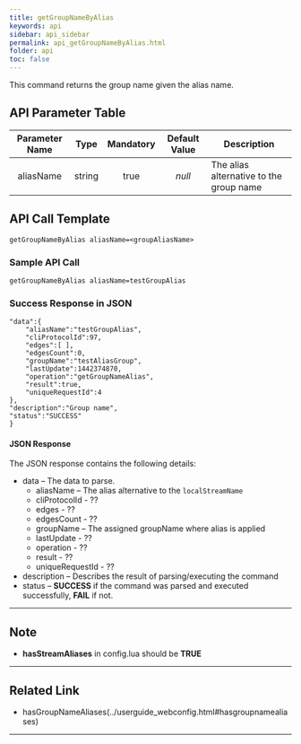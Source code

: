 ```yaml
---
title: getGroupNameByAlias
keywords: api
sidebar: api_sidebar
permalink: api_getGroupNameByAlias.html
folder: api
toc: false
---
```




This command returns the group name given the alias name.





## API Parameter Table



| Parameter Name |  Type  | Mandatory | Default Value | Description                             |
| :------------: | :----: | :-------: | :-----------: | --------------------------------------- |
|   aliasName    | string |   true    |    *null*     | The alias alternative to the group name |



## API Call Template

``` 
getGroupNameByAlias aliasName=<groupAliasName>
```



### Sample API Call

``` 
getGroupNameByAlias aliasName=testGroupAlias
```



### Success Response in JSON

``` 
"data":{
	"aliasName":"testGroupAlias",
	"cliProtocolId":97,
	"edges":[ ],
	"edgesCount":0,
	"groupName":"testAliasGroup",
	"lastUpdate":1442374870,
	"operation":"getGroupNameAlias",
	"result":true,
	"uniqueRequestId":4
},
"description":"Group name",
"status":"SUCCESS"
}
```



#### JSON Response

The JSON response contains the following details:

- data – The data to parse.
  - aliasName – The alias alternative to the `localStreamName`
  - cliProtocolId - ??
  - edges - ??
  - edgesCount - ??
  - groupName – The assigned groupName where alias is applied
  - lastUpdate - ??
  - operation - ??
  - result - ??
  - uniqueRequestId - ??
- description – Describes the result of parsing/executing the command
- status – **SUCCESS** if the command was parsed and executed successfully, **FAIL** if not.

------

## Note

- **hasStreamAliases** in config.lua should be **TRUE**

------


## Related Link

- hasGroupNameAliases(../userguide_webconfig.html#hasgroupnamealiases)

------